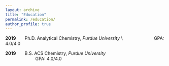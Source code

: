 ```yaml
---
layout: archive
title: "Education"
permalink: /education/
author_profile: true
---
```


**2019** &nbsp; &nbsp; &nbsp;  Ph.D. Analytical Chemistry, _Purdue University_ \\
&nbsp; &nbsp; &nbsp; &nbsp; &nbsp; &nbsp; &nbsp; &nbsp; &nbsp; &nbsp; &nbsp; &nbsp; GPA: 4.0/4.0

**2019** &nbsp; &nbsp; &nbsp;  B.S. ACS Chemistry, _Purdue University_ \
&nbsp; &nbsp; &nbsp; &nbsp; &nbsp; &nbsp; &nbsp; &nbsp; &nbsp; &nbsp; &nbsp; &nbsp; GPA: 4.0/4.0
